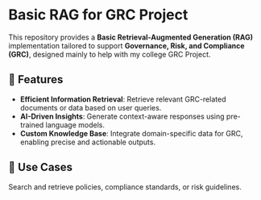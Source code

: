 # Basic RAG for GRC Project  

This repository provides a **Basic Retrieval-Augmented Generation (RAG)** implementation tailored to support **Governance, Risk, and Compliance (GRC)**, designed mainly to help with my college GRC Project.

## 🚀 Features  
- **Efficient Information Retrieval**: Retrieve relevant GRC-related documents or data based on user queries.  
- **AI-Driven Insights**: Generate context-aware responses using pre-trained language models.  
- **Custom Knowledge Base**: Integrate domain-specific data for GRC, enabling precise and actionable outputs.  

## 🎯 Use Cases 
Search and retrieve policies, compliance standards, or risk guidelines.  
